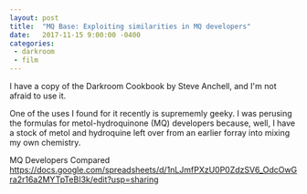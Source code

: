 ```yaml
---
layout: post
title:  "MQ Base: Exploiting similarities in MQ developers"
date:   2017-11-15 9:00:00 -0400
categories: 
 - darkroom 
 - film
---
```


I have a copy of the Darkroom Cookbook by Steve Anchell, and I'm not afraid to use it. 


One of the uses I found for it recently is suprememly geeky. I was perusing the formulas for metol-hydroquinone (MQ) developers because, well, I have a stock of metol and hydroquine left over from an earlier forray into mixing my own chemistry.

MQ Developers Compared https://docs.google.com/spreadsheets/d/1nLJmfPXzU0P0ZdzSV6_OdcOwGra2r16a2MYTpTeBI3k/edit?usp=sharing


